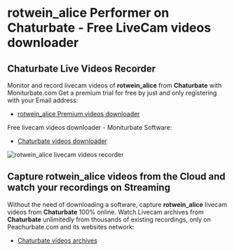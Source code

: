 # rotwein_alice Performer on Chaturbate - Free LiveCam videos downloader

## Chaturbate Live Videos Recorder

Monitor and record livecam videos of **rotwein_alice** from **Chaturbate** with Moniturbate.com
Get a premium trial for free by just and only registering with your Email address:
* [rotwein_alice Premium videos downloader](https://moniturbate.com/request-demo-licence-key.html)

Free livecam videos downloader - Moniturbate Software:
* [Chaturbate videos downloader](https://moniturbate.com/moniturbate-download-software.html)

![rotwein_alice livecam videos recorder](https://peachurnet.com/templates/moniturbate-software.png)


## Capture rotwein_alice videos from the Cloud and watch your recordings on Streaming

Without the need of downloading a software, capture **rotwein_alice** livecam videos from **Chaturbate** 100% online.
Watch Livecam archives from **Chaturbate** unlimitedly from thousands of existing recordings, only on Peachurbate.com and its websites network:
* [Chaturbate videos archives](https://peachurnet.com/)